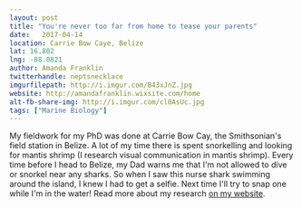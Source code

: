 ```yaml
---
layout: post
title: "You're never too far from home to tease your parents"
date:   2017-04-14
location: Carrie Bow Caye, Belize
lat: 16.802
lng: -88.0821
author: Amanda Franklin
twitterhandle: neptsnecklace
imgurfilepath: http://i.imgur.com/B43xJnZ.jpg
website: http://amandafranklin.wixsite.com/home
alt-fb-share-img: http://i.imgur.com/cl0AsUc.jpg
tags: ["Marine Biology"]
---
```


My fieldwork for my PhD was done at Carrie Bow Cay, the Smithsonian's field station in Belize. A lot of my time there is spent snorkelling and looking for mantis shrimp (I research visual communication in mantis shrimp). Every time before I head to Belize, my Dad warns me that I'm not allowed to dive or snorkel near any sharks. So when I saw this nurse shark swimming around the island, I knew I had to get a selfie.  Next time I'll try to snap one while I'm in the water! Read more about my research [on my website](http://amandafranklin.wixsite.com/home).
